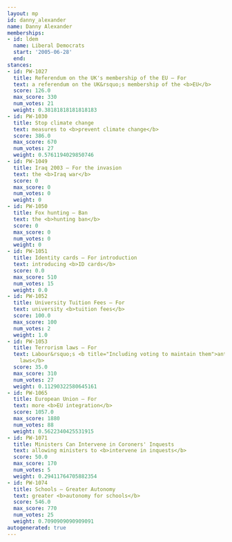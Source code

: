 ```yaml
---
layout: mp
id: danny_alexander
name: Danny Alexander
memberships:
- id: ldem
  name: Liberal Democrats
  start: '2005-06-28'
  end: 
stances:
- id: PW-1027
  title: Referendum on the UK's membership of the EU — For
  text: a referendum on the UK&rsquo;s membership of the <b>EU</b>
  score: 126.0
  max_score: 330
  num_votes: 21
  weight: 0.38181818181818183
- id: PW-1030
  title: Stop climate change
  text: measures to <b>prevent climate change</b>
  score: 386.0
  max_score: 670
  num_votes: 27
  weight: 0.5761194029850746
- id: PW-1049
  title: Iraq 2003 — For the invasion
  text: the <b>Iraq war</b>
  score: 0
  max_score: 0
  num_votes: 0
  weight: 0
- id: PW-1050
  title: Fox hunting — Ban
  text: the <b>hunting ban</b>
  score: 0
  max_score: 0
  num_votes: 0
  weight: 0
- id: PW-1051
  title: Identity cards — For introduction
  text: introducing <b>ID cards</b>
  score: 0.0
  max_score: 510
  num_votes: 15
  weight: 0.0
- id: PW-1052
  title: University Tuition Fees — For
  text: university <b>tuition fees</b>
  score: 100.0
  max_score: 100
  num_votes: 2
  weight: 1.0
- id: PW-1053
  title: Terrorism laws — For
  text: Labour&rsquo;s <b title="Including voting to maintain them">anti-terrorism
    laws</b>
  score: 35.0
  max_score: 310
  num_votes: 27
  weight: 0.11290322580645161
- id: PW-1065
  title: European Union — For
  text: more <b>EU integration</b>
  score: 1057.0
  max_score: 1880
  num_votes: 88
  weight: 0.5622340425531915
- id: PW-1071
  title: Ministers Can Intervene in Coroners' Inquests
  text: allowing ministers to <b>intervene in inquests</b>
  score: 50.0
  max_score: 170
  num_votes: 5
  weight: 0.29411764705882354
- id: PW-1074
  title: Schools — Greater Autonomy
  text: greater <b>autonomy for schools</b>
  score: 546.0
  max_score: 770
  num_votes: 25
  weight: 0.7090909090909091
autogenerated: true
---
```

